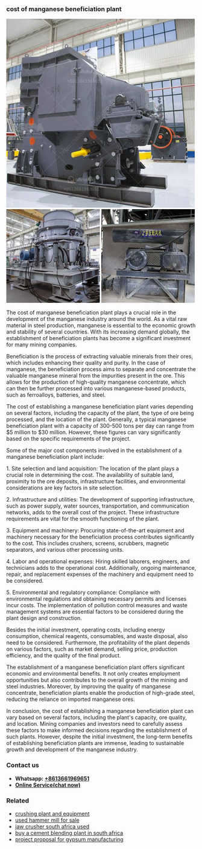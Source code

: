 <h3>cost of manganese beneficiation plant</h3><img src='1708309367.jpg' alt=''><p>The cost of manganese beneficiation plant plays a crucial role in the development of the manganese industry around the world. As a vital raw material in steel production, manganese is essential to the economic growth and stability of several countries. With its increasing demand globally, the establishment of beneficiation plants has become a significant investment for many mining companies.</p><p>Beneficiation is the process of extracting valuable minerals from their ores, which includes enhancing their quality and purity. In the case of manganese, the beneficiation process aims to separate and concentrate the valuable manganese mineral from the impurities present in the ore. This allows for the production of high-quality manganese concentrate, which can then be further processed into various manganese-based products, such as ferroalloys, batteries, and steel.</p><p>The cost of establishing a manganese beneficiation plant varies depending on several factors, including the capacity of the plant, the type of ore being processed, and the location of the plant. Generally, a typical manganese beneficiation plant with a capacity of 300-500 tons per day can range from $5 million to $30 million. However, these figures can vary significantly based on the specific requirements of the project.</p><p>Some of the major cost components involved in the establishment of a manganese beneficiation plant include:</p><p>1. Site selection and land acquisition: The location of the plant plays a crucial role in determining the cost. The availability of suitable land, proximity to the ore deposits, infrastructure facilities, and environmental considerations are key factors in site selection.</p><p>2. Infrastructure and utilities: The development of supporting infrastructure, such as power supply, water sources, transportation, and communication networks, adds to the overall cost of the project. These infrastructure requirements are vital for the smooth functioning of the plant.</p><p>3. Equipment and machinery: Procuring state-of-the-art equipment and machinery necessary for the beneficiation process contributes significantly to the cost. This includes crushers, screens, scrubbers, magnetic separators, and various other processing units.</p><p>4. Labor and operational expenses: Hiring skilled laborers, engineers, and technicians adds to the operational cost. Additionally, ongoing maintenance, repair, and replacement expenses of the machinery and equipment need to be considered.</p><p>5. Environmental and regulatory compliance: Compliance with environmental regulations and obtaining necessary permits and licenses incur costs. The implementation of pollution control measures and waste management systems are essential factors to be considered during the plant design and construction.</p><p>Besides the initial investment, operating costs, including energy consumption, chemical reagents, consumables, and waste disposal, also need to be considered. Furthermore, the profitability of the plant depends on various factors, such as market demand, selling price, production efficiency, and the quality of the final product.</p><p>The establishment of a manganese beneficiation plant offers significant economic and environmental benefits. It not only creates employment opportunities but also contributes to the overall growth of the mining and steel industries. Moreover, by improving the quality of manganese concentrate, beneficiation plants enable the production of high-grade steel, reducing the reliance on imported manganese ores.</p><p>In conclusion, the cost of establishing a manganese beneficiation plant can vary based on several factors, including the plant's capacity, ore quality, and location. Mining companies and investors need to carefully assess these factors to make informed decisions regarding the establishment of such plants. However, despite the initial investment, the long-term benefits of establishing beneficiation plants are immense, leading to sustainable growth and development of the manganese industry.</p><h3>Contact us</h3><ul><li><strong>Whatsapp:&nbsp;<a href="https://wa.me/8613661969651">+8613661969651</a></strong></li><li><a href="https://swt.shibang-china.com/?git&amp;zhl&amp;cost of manganese beneficiation plant"><strong>Online Service(chat now)</strong></a></li></ul><h3>Related</h3><ul><li><a href='crushing plant and equipment.md'>crushing plant and equipment</a></li><li><a href='used hammer mill for sale.md'>used hammer mill for sale</a></li><li><a href='jaw crusher south africa used.md'>jaw crusher south africa used</a></li><li><a href='buy a cement blending plant in south africa.md'>buy a cement blending plant in south africa</a></li><li><a href='project proposal for gypsum manufacturing.md'>project proposal for gypsum manufacturing</a></li></ul>